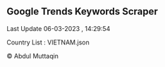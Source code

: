 

## Google Trends Keywords Scraper 
 
Last Update 06-03-2023 , 14:29:54

Country List :
VIETNAM.json



© Abdul Muttaqin 
